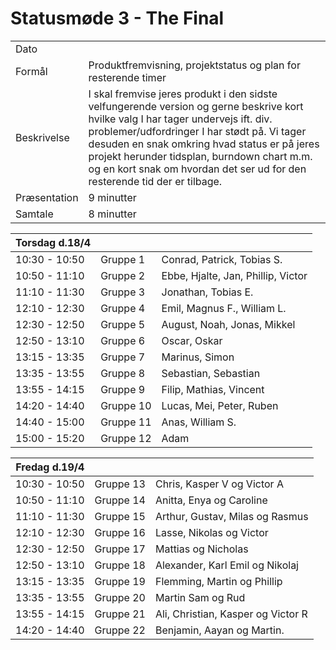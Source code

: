 # Statusmøde 3 - The Final

|               |               |
| ------------- | ------------- |
| Dato          |  |
| Formål        | Produktfremvisning, projektstatus og plan for resterende timer  |
| Beskrivelse   | I skal fremvise jeres produkt i den sidste velfungerende version og gerne beskrive kort hvilke valg I har tager undervejs ift. div. problemer/udfordringer I har stødt på. Vi tager desuden en snak omkring hvad status er på jeres projekt herunder tidsplan, burndown chart m.m. og en kort snak om hvordan det ser ud for den resterende tid der er tilbage. |  
| Præsentation  | 9 minutter    |
| Samtale       | 8 minutter    |




| Torsdag d.18/4 |           |              |
|---------------|-----------|------------------------------------|
| 10:30 - 10:50 | Gruppe 1  | Conrad, Patrick, Tobias S.  |
| 10:50 - 11:10 | Gruppe 2  | Ebbe, Hjalte, Jan, Phillip, Victor |
| 11:10 - 11:30 | Gruppe 3  | Jonathan, Tobias E. |
| 12:10 - 12:30 | Gruppe 4  | Emil, Magnus F., William L. |
| 12:30 - 12:50 | Gruppe 5  | August, Noah, Jonas, Mikkel |
| 12:50 - 13:10 | Gruppe 6  | Oscar, Oskar |
| 13:15 - 13:35 | Gruppe 7  |  Marinus, Simon |
| 13:35 - 13:55 | Gruppe 8  | Sebastian, Sebastian |
| 13:55 - 14:15 | Gruppe 9 | Filip, Mathias, Vincent |
| 14:20 - 14:40 | Gruppe 10 | Lucas, Mei, Peter, Ruben |
| 14:40 - 15:00 | Gruppe 11 | Anas, William S. |
| 15:00 - 15:20 | Gruppe 12 | Adam |

<!-- Caroline er med på statusmøde for hold 2 onsdag 
- Rasmus er med på statusmøde for hold 2 onsdag -->

| Fredag d.19/4 |           |              |
|---------------|-----------|--------------|
| 10:30 - 10:50 | Gruppe 13  | Chris, Kasper V og Victor A |
| 10:50 - 11:10 | Gruppe 14  |  Anitta, Enya og Caroline |
| 11:10 - 11:30 | Gruppe 15  | Arthur, Gustav, Milas og Rasmus |
| 12:10 - 12:30 | Gruppe 16  | Lasse, Nikolas og Victor |
| 12:30 - 12:50 | Gruppe 17  |  Mattias og Nicholas |
| 12:50 - 13:10 | Gruppe 18  | Alexander, Karl Emil og Nikolaj |
| 13:15 - 13:35 | Gruppe 19  | Flemming, Martin og Phillip  | 
| 13:35 - 13:55 | Gruppe 20  | Martin Sam og Rud  |
| 13:55 - 14:15 | Gruppe 21 | Ali, Christian, Kasper og Victor R  |
| 14:20 - 14:40 | Gruppe 22 |  Benjamin, Aayan og Martin.  |
